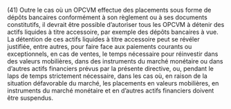 (41) Outre le cas où un OPCVM effectue des placements sous forme de dépôts bancaires conformément à son règlement ou à ses documents constitutifs, il devrait être possible d’autoriser tous les OPCVM à détenir des actifs liquides à titre accessoire, par exemple des dépôts bancaires à vue. La détention de ces actifs liquides à titre accessoire peut se révéler justifiée, entre autres, pour faire face aux paiements courants ou exceptionnels, en cas de ventes, le temps nécessaire pour réinvestir dans des valeurs mobilières, dans des instruments du marché monétaire ou dans d’autres actifs financiers prévus par la présente directive, ou, pendant le laps de temps strictement nécessaire, dans les cas où, en raison de la situation défavorable du marché, les placements en valeurs mobilières, en instruments du marché monétaire et en d’autres actifs financiers doivent être suspendus.